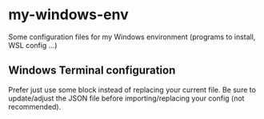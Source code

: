# my-windows-env
Some configuration files for my Windows environment (programs to install, WSL config ...) 

## Windows Terminal configuration

Prefer just use some block instead of replacing your current file.
Be sure to update/adjust the JSON file before importing/replacing your config (not recommended).
